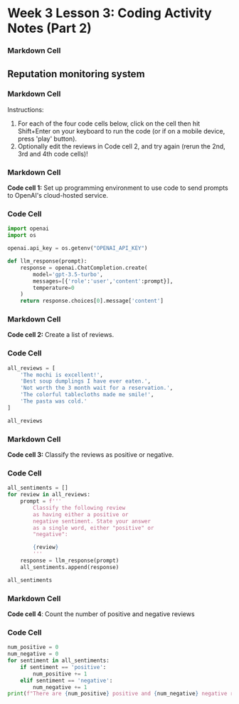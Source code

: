 # Week 3 Lesson 3: Coding Activity Notes (Part 2)

### Markdown Cell
##  Reputation monitoring system

### Markdown Cell
Instructions: 
1. For each of the four code cells below, click on the cell then hit Shift+Enter on your keyboard to run the code (or if on a mobile device, press 'play' button). 
2. Optionally edit the reviews in Code cell 2, and try again (rerun the 2nd, 3rd and 4th code cells)!

### Markdown Cell
**Code cell 1:** Set up programming environment to use code to send prompts to OpenAI's cloud-hosted service.

### Code Cell
```python
import openai
import os 

openai.api_key = os.getenv("OPENAI_API_KEY")

def llm_response(prompt):
    response = openai.ChatCompletion.create(
        model='gpt-3.5-turbo',
        messages=[{'role':'user','content':prompt}],
        temperature=0
    )
    return response.choices[0].message['content']
```

### Markdown Cell
**Code cell 2:** Create a list of reviews.

### Code Cell
```python
all_reviews = [
    'The mochi is excellent!',
    'Best soup dumplings I have ever eaten.',
    'Not worth the 3 month wait for a reservation.',
    'The colorful tablecloths made me smile!',
    'The pasta was cold.'
]

all_reviews
```

### Markdown Cell
**Code cell 3:** Classify the reviews as positive or negative.

### Code Cell
```python
all_sentiments = []
for review in all_reviews:
    prompt = f'''
        Classify the following review 
        as having either a positive or
        negative sentiment. State your answer
        as a single word, either "positive" or
        "negative":

        {review}
        '''
    response = llm_response(prompt)
    all_sentiments.append(response)

all_sentiments
```

### Markdown Cell
**Code cell 4**: Count the number of positive and negative reviews

### Code Cell
```python
num_positive = 0
num_negative = 0
for sentiment in all_sentiments:
    if sentiment == 'positive':
        num_positive += 1
    elif sentiment == 'negative':
        num_negative += 1
print(f"There are {num_positive} positive and {num_negative} negative reviews.")
```
